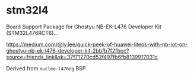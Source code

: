 # stm32l4

Board Support Package for Ghostyu NB-EK-L476 Developer Kit (STM32L476RCT6)...

https://medium.com/@ly.lee/quick-peek-of-huawei-liteos-with-nb-iot-on-ghostyu-nb-ek-l476-developer-kit-2bbfb7f2fbcc?source=friends_link&sk=37f71270cd52f497fb6fb8139917031c

Derived from `nucleo-l476rg` BSP.